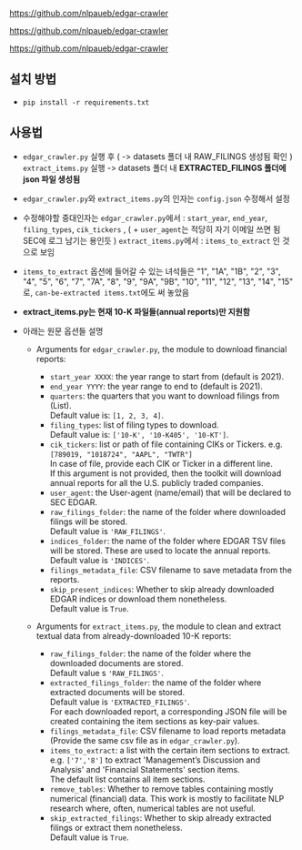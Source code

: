 https://github.com/nlpaueb/edgar-crawler

https://github.com/nlpaueb/edgar-crawler

https://github.com/nlpaueb/edgar-crawler



## 설치 방법
- `pip install -r requirements.txt`

## 사용법
- `edgar_crawler.py` 실행 후 ( -> datasets 폴더 내 RAW_FILINGS 생성됨 확인 ) `extract_items.py` 실행 -> datasets 폴더 내 **EXTRACTED_FILINGS 폴더에 json 파일 생성됨**

- `edgar_crawler.py`와 `extract_items.py`의 인자는 `config.json` 수정해서 설정
- 수정해야할 중대인자는  `edgar_crawler.py`에서 : `start_year`, `end_year`, `filing_types`, `cik_tickers` , ( + `user_agent`는 적당히 자기 이메일 쓰면 됨 SEC에 로그 남기는 용인듯 ) `extract_items.py`에서 : `items_to_extract` 인 것으로 보임
- `items_to_extract` 옵션에 들어갈 수 있는 녀석들은  "1", "1A", "1B", "2", "3", "4", "5", "6", "7", "7A", "8", "9", "9A", "9B", "10", "11", "12", "13", "14", "15" 로, `can-be-extracted items.txt`에도 써 놓았음
- **extract_items.py는 현재 10-K 파일들(annual reports)만 지원함**

- 아래는 원문 옵션들 설명
  - Arguments for `edgar_crawler.py`, the module to download financial reports:
      - `start_year XXXX`: the year range to start from (default is 2021).
      - `end_year YYYY`: the year range to end to (default is 2021).
      - `quarters`: the quarters that you want to download filings from (List).<br> Default value is: `[1, 2, 3, 4]`.
      - `filing_types`: list of filing types to download.<br> Default value is: `['10-K', '10-K405', '10-KT']`.
      - `cik_tickers`: list or path of file containing CIKs or Tickers. e.g. `[789019, "1018724", "AAPL", "TWTR"]` <br>
        In case of file, provide each CIK or Ticker in a different line.  <br>
      If this argument is not provided, then the toolkit will download annual reports for all the U.S. publicly traded companies.
      - `user_agent`: the User-agent (name/email) that will be declared to SEC EDGAR.
      - `raw_filings_folder`: the name of the folder where downloaded filings will be stored.<br> Default value is `'RAW_FILINGS'`.
      - `indices_folder`: the name of the folder where EDGAR TSV files will be stored. These are used to locate the annual reports. Default value is `'INDICES'`.
      - `filings_metadata_file`: CSV filename to save metadata from the reports.
      - `skip_present_indices`: Whether to skip already downloaded EDGAR indices or download them nonetheless.<br> Default value is `True`.

  - Arguments for `extract_items.py`, the module to clean and extract textual data from already-downloaded 10-K reports:
    - `raw_filings_folder`: the name of the folder where the downloaded documents are stored.<br> Default value s `'RAW_FILINGS'`.
    - `extracted_filings_folder`: the name of the folder where extracted documents will be stored.<br> Default value is `'EXTRACTED_FILINGS'`.<br> For each downloaded report, a corresponding JSON file will be created containing the item sections as key-pair values.
    - `filings_metadata_file`: CSV filename to load reports metadata (Provide the same csv file as in `edgar_crawler.py`).
    - `items_to_extract`: a list with the certain item sections to extract. <br>
      e.g. `['7','8']` to extract 'Management’s Discussion and Analysis' and 'Financial Statements' section items.<br>
      The default list contains all item sections.
    - `remove_tables`: Whether to remove tables containing mostly numerical (financial) data. This work is mostly to facilitate NLP research where, often, numerical tables are not useful.
    - `skip_extracted_filings`: Whether to skip already extracted filings or extract them nonetheless.<br> Default value is `True`.

